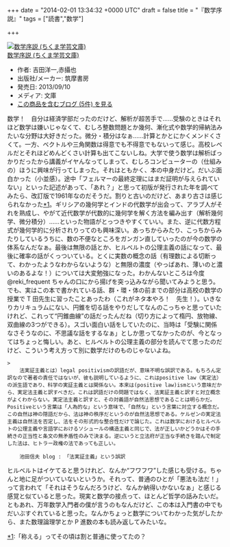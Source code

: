 
+++
date = "2014-02-01 13:34:32 +0000 UTC"
draft = false
title = "『数学序説』"
tags = ["読書","数学"]

+++
<div class="hatena-asin-detail"><a href="http://www.amazon.co.jp/exec/obidos/ASIN/4480095586/bestylesnet-22/"><img src="http://ecx.images-amazon.com/images/I/51nwuTVjZFL._SL160_.jpg" class="hatena-asin-detail-image" alt="数学序説 (ちくま学芸文庫)" title="数学序説 (ちくま学芸文庫)"/></a><div class="hatena-asin-detail-info"><a href="http://www.amazon.co.jp/exec/obidos/ASIN/4480095586/bestylesnet-22/">数学序説 (ちくま学芸文庫)</a><ul><li><span class="hatena-asin-detail-label">作者:</span> 吉田洋一,赤攝也</li><li><span class="hatena-asin-detail-label">出版社/メーカー:</span> 筑摩書房</li><li><span class="hatena-asin-detail-label">発売日:</span> 2013/09/10</li><li><span class="hatena-asin-detail-label">メディア:</span> 文庫</li><li><a href="http://d.hatena.ne.jp/asin/4480095586/bestylesnet-22" target="_blank">この商品を含むブログ (5件) を見る</a></li></ul></div><div class="hatena-asin-detail-foot"></div></div>数学！　自分は経済学部だったのだけど、解析が超苦手で……受験のときはそれほど数学は嫌いじゃなくて、むしろ整数問題とか幾何、漸化式や数学的帰納法みたいな分野は大好きだった。微分・積分はなぁ……計算とかとにかくメンドくさくて。一方、ベクトルや三角関数は得意でも不得意でもないって感じ。高校レベルだとそれほどめんどくさい計算も出てこないしね。大学で使う数学は解析ばっかりだったから講義がイヤんなってしまって、むしろコンピューターの（仕組みの）ほうに興味が行ってしまった。それはともかく、本の中身だけど。だいぶ面白かった（小並感）。途中「フェルマーの最終定理にはまだ証明が与えられていない」といった記述があって、「あれ？」と思って初版が発行された年を調べてみたら、改訂版で1961年なのだそうだ。割りと古いのだけど、あまり古さは感じられなかった<a href="#f1" name="fn1" title="「称える」ってその頃は割と普通に使ってたの？">*1</a>。ギリシアの幾何学とインドの代数学が出会って、アラブ人がそれを熟成し、やがて近代数学が代数的に幾何学を解く方法を編み出す（解析幾何学、微分積分）……といった物語がとっつきやすくていい。また、逆に代数方程式が幾何学的に分析されりってのも興味深い。あっちからみたり、こっちからみたりしているうちに、数の不便なところをガンガン直していったのが今の数学の体系なんだなぁ。最後は無限の話とか、ヒルベルトの公理主義の話になって、最後に確率の話がくっついている。とくに実数の概念の話（有理数による切断って、わかったようなわからないような）と無限の濃度（やっぱあれ、薄いのと濃いのあるよな！）については大変勉強になった。わかんないところは今度 @reki_frequent ちゃんの口にから揚げを突っ込みながら聞いてみようと思う。でも、実はこの本で書かれている話、群・環・体の前までの部分は高校の数学の授業で T 田先生に習ったことあったわ（これがネタ本やろ！　先生！）。いきなりカリキュラムにない、円錐を切る話をやりだしてなんのこっちゃと思っていたけれど、これって“円錐曲線”の話だったんだね（切り方によって楕円、放物線、双曲線の3つができる）。スゴい面白い話をしていたのに、当時は「受験に関係なさそうなのに、不思議な話をするなぁ」としか思ってなかったのが、今となってはちょっと悔しい。あと、ヒルベルトの公理主義の部分を読んでて思ったのだけど、こういう考え方って別に数学だけのものじゃないよね。

    >
        法実証主義とは）legal positivismの訳語だが、意味不明な誤訳である。もちろん定訳なので著者の責任ではないが、彼も説明しているように、これはpositive law（実定法）の派生語であり、科学の実証主義とは関係ない。本来は(positive law)ismという意味だから、実定法主義と訳すべきだ。これは訳語だけの問題ではなく、法実証主義と訳すと対立概念がよくわからない。実定法主義と訳すと、その対義語が自然法思想であることは明らかだ。Positiveという言葉は「人為的な」という意味で、「自然な」という言葉に対立する概念だ。この自然は神の隠語だから、法は神の秩序だというのが自然法思想である。ケルゼンの実定法主義は自然法を否定し、法をその形式的な整合性だけで論じた。これは数学におけるヒルベルトの公理主義や言語学におけるソシュールの構造主義と同じで、法が正しいかどうかはその手続きの正当性と条文の無矛盾性のみで決まる。逆にいうと立法府が正当な手続きを踏んで制定した法は、ヒトラー政権の法であっても正しい。

        池田信夫 blog : 「法実証主義」という誤訳
    
ヒルベルトはイケてると思うけれど、なんか“フワフワ”した感じも受ける。ちゃんと地に足がついていないというか。それって、普通のひとが「悪法も法だ！」って言われて「それはそうなんだろうけど、なんか納得いかないなぁ」と感じる感覚と似ていると思った。現実と数学の接点って、ほとんど哲学の話みたいだ。ともあれ、万年数学入門者の僕が言うのもなんだけど、この本は入門書の中でもだいぶすぐれていると思った。なんかちょっと数学についてわかった気がしたから、また数理論理学とか P 進数の本も読み返してみたいな。
<div class="footnote">
<a href="#fn1" name="f1" class="footnote-number">*1</a><span class="footnote-delimiter">:</span><span class="footnote-text">「称える」ってその頃は割と普通に使ってたの？</span>
</div>

